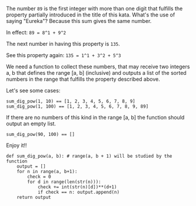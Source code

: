 The number ```89``` is the first integer with more than one digit that fulfills the property partially introduced in the title of this kata. What's the use of saying "Eureka"? Because this sum gives the same number.

In effect: ```89 = 8^1 + 9^2```

The next number in having this property is ```135```.

See this property again: ```135 = 1^1 + 3^2 + 5^3```

We need a function to collect these numbers, that may receive two integers a, b that defines the range [a, b] (inclusive) and outputs a list of the sorted numbers in the range that fulfills the property described above.

Let's see some cases:
```
sum_dig_pow(1, 10) == [1, 2, 3, 4, 5, 6, 7, 8, 9]
sum_dig_pow(1, 100) == [1, 2, 3, 4, 5, 6, 7, 8, 9, 89]
```

If there are no numbers of this kind in the range [a, b] the function should output an empty list.

    sum_dig_pow(90, 100) == []

Enjoy it!!


    def sum_dig_pow(a, b): # range(a, b + 1) will be studied by the function
        output = []
        for n in range(a, b+1):
            check = 0
            for d in range(len(str(n))):
                check += int(str(n)[d])**(d+1)
                if check == n: output.append(n)
        return output

